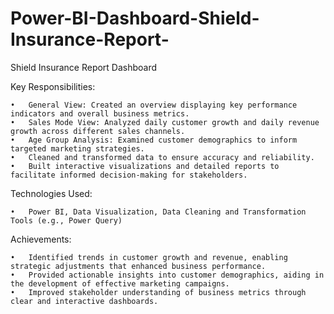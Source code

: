 # Power-BI-Dashboard-Shield-Insurance-Report-

Shield Insurance Report Dashboard 

Key Responsibilities:

	•	General View: Created an overview displaying key performance indicators and overall business metrics.
	•	Sales Mode View: Analyzed daily customer growth and daily revenue growth across different sales channels.
	•	Age Group Analysis: Examined customer demographics to inform targeted marketing strategies.
	•	Cleaned and transformed data to ensure accuracy and reliability.
	•	Built interactive visualizations and detailed reports to facilitate informed decision-making for stakeholders.

Technologies Used:

	•	Power BI, Data Visualization, Data Cleaning and Transformation Tools (e.g., Power Query)

Achievements:

	•	Identified trends in customer growth and revenue, enabling strategic adjustments that enhanced business performance.
	•	Provided actionable insights into customer demographics, aiding in the development of effective marketing campaigns.
	•	Improved stakeholder understanding of business metrics through clear and interactive dashboards.
